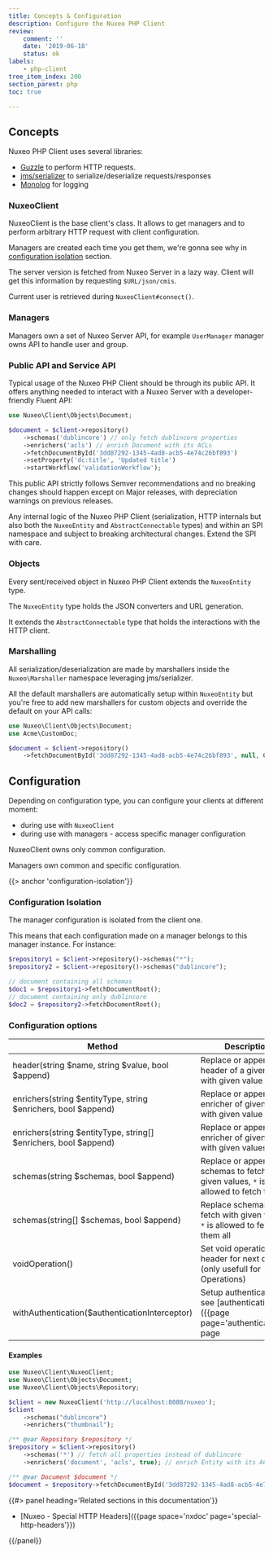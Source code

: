 ```yaml
---
title: Concepts & Configuration
description: Configure the Nuxeo PHP Client
review:
    comment: ''
    date: '2019-06-18'
    status: ok
labels:
    - php-client
tree_item_index: 200
section_parent: php
toc: true

---
```


## Concepts

Nuxeo PHP Client uses several libraries:
- [Guzzle](https://github.com/guzzle/guzzle/) to perform HTTP requests.
- [jms/serializer](https://github.com/schmittjoh/serializer) to serialize/deserialize requests/responses
- [Monolog](https://github.com/Seldaek/monolog) for logging

### NuxeoClient

NuxeoClient is the base client's class. It allows to get managers and to perform arbitrary HTTP request with client configuration.

Managers are created each time you get them, we're gonna see why in [configuration isolation](#configuration-isolation) section.

The server version is fetched from Nuxeo Server in a lazy way. Client will get this information by requesting `$URL/json/cmis`.

Current user is retrieved during `NuxeoClient#connect()`.

### Managers

Managers own a set of Nuxeo Server API, for example `UserManager` manager owns API to handle user and group.

### Public API and Service API

Typical usage of the Nuxeo PHP Client should be through its public API. It offers anything needed to interact with a Nuxeo Server with a developer-friendly Fluent API:

```php
use Nuxeo\Client\Objects\Document;

$document = $client->repository()
    ->schemas('dublincore') // only fetch dublincore properties
    ->enrichers('acls') // enrich Document with its ACLs
    ->fetchDocumentById('3dd87292-1345-4ad8-acb5-4e74c26bf893')
    ->setProperty('dc:title', 'Updated title')
    ->startWorkflow('validationWorkflow');
```

This public API strictly follows Semver recommendations and no breaking changes should happen except on Major releases, with depreciation warnings on previous releases.

Any internal logic of the Nuxeo PHP Client (serialization, HTTP internals but also both the `NuxeoEntity` and `AbstractConnectable` types) and within an SPI namespace and subject to breaking architectural changes. Extend the SPI with care.

### Objects

Every sent/received object in Nuxeo PHP Client extends the `NuxeoEntity` type.

The `NuxeoEntity` type holds the JSON converters and URL generation.

It extends the `AbstractConnectable` type that holds the interactions with the HTTP client.

### Marshalling

All serialization/deserialization are made by marshallers inside the `Nuxeo\Marshaller` namespace leveraging jms/serializer.

All the default marshallers are automatically setup within `NuxeoEntity` but you're free to add new marshallers for custom objects and override the default on your API calls:

```php
use Nuxeo\Client\Objects\Document;
use Acme\CustomDoc;

$document = $client->repository()
    ->fetchDocumentById('3dd87292-1345-4ad8-acb5-4e74c26bf893', null, CustomDoc::class);
```

## Configuration

Depending on configuration type, you can configure your clients at different moment:
- during use with `NuxeoClient`
- during use with managers - access specific manager configuration

NuxeoClient owns only common configuration.

Managers own common and specific configuration.

{{> anchor 'configuration-isolation'}}
### Configuration Isolation
The manager configuration is isolated from the client one.

This means that each configuration made on a manager belongs to this manager instance.
For instance:
```php
$repository1 = $client->repository()->schemas("*");
$repository2 = $client->repository()->schemas("dublincore");

// document containing all schemas
$doc1 = $repository1->fetchDocumentRoot();
// document containing only dublincore
$doc2 = $repository2->fetchDocumentRoot();
```

### Configuration options

| Method                                                           | Description                                                                            |
| ---------------------------------------------------------------- | -------------------------------------------------------------------------------------- |
| header(string $name, string $value, bool $append)                | Replace or append header of a given name with given value                              |
| enrichers(string $entityType, string $enrichers, bool $append)   | Replace or append enricher of given type with given value                              |
| enrichers(string $entityType, string[] $enrichers, bool $append) | Replace or append enricher of given type with given values                             |
| schemas(string $schemas, bool $append)                           | Replace or append schemas to fetch with given values, `*` is allowed to fetch them all |
| schemas(string[] $schemas, bool $append)                         | Replace schemas to fetch with given values, `*` is allowed to fetch them all           |
| voidOperation()                                                  | Set void operation header for next call (only usefull for Operations)                  |
| withAuthentication($authenticationInterceptor)   | Setup authentication, see [authentication]({{page page='authentication'}}) page                        |

#### Examples

```php
use Nuxeo\Client\NuxeoClient;
use Nuxeo\Client\Objects\Document;
use Nuxeo\Client\Objects\Repository;

$client = new NuxeoClient('http://localhost:8080/nuxeo');
$client
    ->schemas("dublincore")
    ->enrichers("thumbnail");

/** @var Repository $repository */ 
$repository = $client->repository()
    ->schemas('*') // fetch all properties instead of dublincore
    ->enrichers('document', 'acls', true); // enrich Entity with its ACLs in addition to its Thumbnail

/** @var Document $document */
$document = $repository->fetchDocumentById('3dd87292-1345-4ad8-acb5-4e74c26bf893');
```

<div class="row" data-equalizer data-equalize-on="medium">
<div class="column medium-6">
{{#> panel heading='Related sections in this documentation'}}

- [Nuxeo - Special HTTP Headers]({{page space='nxdoc' page='special-http-headers'}})

{{/panel}}
</div>
</div>
